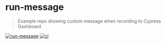 # run-message
> Example repo showing custom message when recording to Cypress Dashboard

[![run-message](https://img.shields.io/endpoint?url=https://dashboard.cypress.io/badge/simple/h5dtkj/main&style=flat&logo=cypress)](https://dashboard.cypress.io/projects/h5dtkj/runs) [![ci](https://github.com/bahmutov/run-message/actions/workflows/ci.yml/badge.svg?branch=main)](https://github.com/bahmutov/run-message/actions/workflows/ci.yml)

